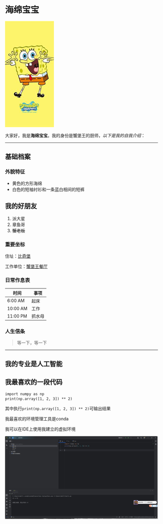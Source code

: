 # 海绵宝宝


<img src="b.jpg"/>

大家好，我是**海绵宝宝**。我的身份是蟹堡王的厨师，*以下是我的自我介绍*：

------

## 基础档案

### 外貌特征

- 黄色的方形海绵
- 白色的短袖衬衫和一条蓝白相间的短裤

## 我的好朋友

1. 派大星
2. 章鱼哥
3. ~~蟹老板~~

### 重要坐标

住址：[比奇堡](https://baike.baidu.com/item/比奇堡/8275168)

工作单位：[蟹堡王餐厅](https://baike.baidu.com/item/比奇堡/8275168)

### 日常作息表

| 时间     | 事项   |
| -------- | ------ |
| 6:00 AM  | 起床   |
| 10:00 AM | 工作   |
| 11:00 PM | 抓水母 |

### 人生信条

> 等一下，等一下

------

## 我的专业是人工智能

## 我最喜欢的一段代码

```
import numpy as np
print(np.array([1, 2, 3]) ** 2)
```

其中执行`print(np.array([1, 2, 3]) ** 2)`可输出结果

我最喜欢的环境管理工具是conda

我可以在IDE上使用我建立的虚拟环境

<img src="a.png"/>
